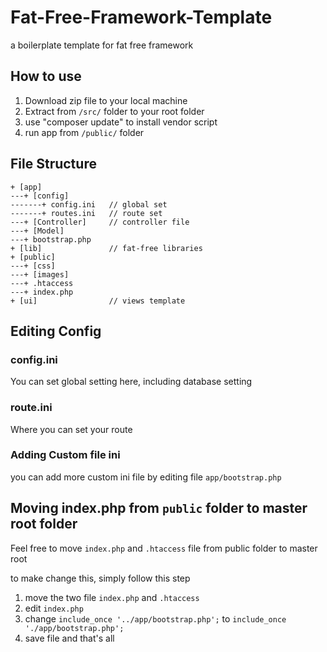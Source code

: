 # Fat-Free-Framework-Template

a boilerplate template for fat free framework

## How to use

1. Download zip file to your local machine
2. Extract from `/src/` folder to your root folder
3. use "composer update" to install vendor script
4. run app from `/public/` folder

## File Structure

```
+ [app]
---+ [config]
-------+ config.ini   // global set
-------+ routes.ini   // route set
---+ [Controller]     // controller file
---+ [Model]
---+ bootstrap.php
+ [lib]               // fat-free libraries
+ [public]
---+ [css]
---+ [images]
---+ .htaccess
---+ index.php
+ [ui]                // views template
```

## Editing Config
### config.ini
You can set global setting here, including database setting

### route.ini
Where you can set your route

### Adding Custom file ini
you can add more custom ini file by editing file `app/bootstrap.php`

## Moving index.php from `public` folder to master root folder
Feel free to move `index.php` and `.htaccess` file from public folder to master root

to make change this, simply follow this step

1. move the two file `index.php` and `.htaccess`
2. edit `index.php`
3. change 
```include_once '../app/bootstrap.php';``` 
to 
```include_once './app/bootstrap.php';```
4. save file and that's all





